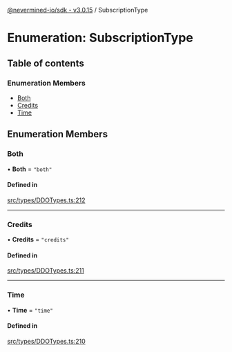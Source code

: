 [@nevermined-io/sdk - v3.0.15](../code-reference.md) / SubscriptionType

# Enumeration: SubscriptionType

## Table of contents

### Enumeration Members

- [Both](SubscriptionType.md#both)
- [Credits](SubscriptionType.md#credits)
- [Time](SubscriptionType.md#time)

## Enumeration Members

### Both

• **Both** = `"both"`

#### Defined in

[src/types/DDOTypes.ts:212](https://github.com/nevermined-io/sdk-js/blob/3d026574f8051d1cb4151e3441edbece52bfb907/src/types/DDOTypes.ts#L212)

---

### Credits

• **Credits** = `"credits"`

#### Defined in

[src/types/DDOTypes.ts:211](https://github.com/nevermined-io/sdk-js/blob/3d026574f8051d1cb4151e3441edbece52bfb907/src/types/DDOTypes.ts#L211)

---

### Time

• **Time** = `"time"`

#### Defined in

[src/types/DDOTypes.ts:210](https://github.com/nevermined-io/sdk-js/blob/3d026574f8051d1cb4151e3441edbece52bfb907/src/types/DDOTypes.ts#L210)
